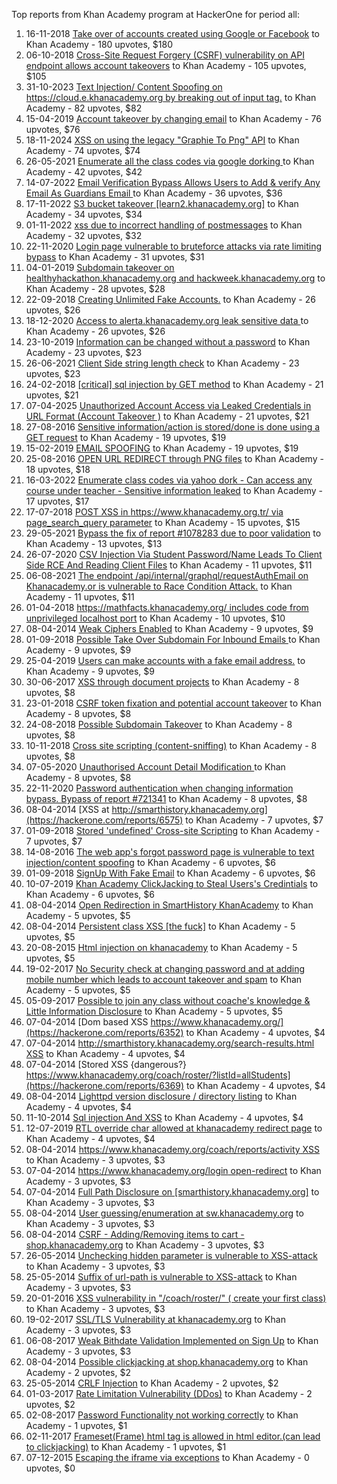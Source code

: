 Top reports from Khan Academy program at HackerOne for period all:

1. 16-11-2018 [Take over of accounts created using Google or Facebook](https://hackerone.com/reports/442901) to Khan Academy - 180 upvotes, $180
2. 06-10-2018 [Cross-Site Request Forgery (CSRF) vulnerability on API endpoint allows account takeovers](https://hackerone.com/reports/419891) to Khan Academy - 105 upvotes, $105
3. 31-10-2023 [Text Injection/ Content Spoofing on  https://cloud.e.khanacademy.org  by breaking out of input tag.](https://hackerone.com/reports/2234420) to Khan Academy - 82 upvotes, $82
4. 15-04-2019 [Account takeover by changing email](https://hackerone.com/reports/538800) to Khan Academy - 76 upvotes, $76
5. 18-11-2024 [XSS on using the legacy "Graphie To Png" API](https://hackerone.com/reports/2846011) to Khan Academy - 74 upvotes, $74
6. 26-05-2021 [Enumerate all the class codes via google dorking ](https://hackerone.com/reports/1210043) to Khan Academy - 42 upvotes, $42
7. 14-07-2022 [Email Verification Bypass Allows Users to Add & verify Any Email  As Guardians Email ](https://hackerone.com/reports/1636552) to Khan Academy - 36 upvotes, $36
8. 17-11-2022 [S3 bucket takeover [learn2.khanacademy.org]](https://hackerone.com/reports/1777077) to Khan Academy - 34 upvotes, $34
9. 01-11-2022 [xss due to incorrect handling of postmessages](https://hackerone.com/reports/1758132) to Khan Academy - 32 upvotes, $32
10. 22-11-2020 [Login page vulnerable to bruteforce attacks via rate limiting bypass](https://hackerone.com/reports/1040471) to Khan Academy - 31 upvotes, $31
11. 04-01-2019 [Subdomain takeover on healthyhackathon.khanacademy.org and hackweek.khanacademy.org](https://hackerone.com/reports/474798) to Khan Academy - 28 upvotes, $28
12. 22-09-2018 [Creating Unlimited Fake Accounts.](https://hackerone.com/reports/412677) to Khan Academy - 26 upvotes, $26
13. 18-12-2020 [Access to alerta.khanacademy.org leak sensitive data ](https://hackerone.com/reports/1061664) to Khan Academy - 26 upvotes, $26
14. 23-10-2019 [Information can be changed without a password](https://hackerone.com/reports/721341) to Khan Academy - 23 upvotes, $23
15. 26-06-2021 [Client Side string length check](https://hackerone.com/reports/1244798) to Khan Academy - 23 upvotes, $23
16. 24-02-2018 [[critical] sql injection by GET method](https://hackerone.com/reports/319279) to Khan Academy - 21 upvotes, $21
17. 07-04-2025 [Unauthorized Account Access via Leaked Credentials in URL Format (Account Takeover )](https://hackerone.com/reports/3080597) to Khan Academy - 21 upvotes, $21
18. 27-08-2016 [Sensitive information/action is stored/done is done using a GET request](https://hackerone.com/reports/163820) to Khan Academy - 19 upvotes, $19
19. 15-02-2019 [EMAIL SPOOFING](https://hackerone.com/reports/496360) to Khan Academy - 19 upvotes, $19
20. 25-08-2016 [OPEN URL REDIRECT through PNG files](https://hackerone.com/reports/163272) to Khan Academy - 18 upvotes, $18
21. 16-03-2022 [Enumerate class codes via yahoo dork - Can access any course under teacher - Sensitive information leaked](https://hackerone.com/reports/1514356) to Khan Academy - 17 upvotes, $17
22. 17-07-2018 [POST XSS  in https://www.khanacademy.org.tr/ via page_search_query parameter](https://hackerone.com/reports/382321) to Khan Academy - 15 upvotes, $15
23. 29-05-2021 [Bypass the fix of report #1078283 due to poor validation](https://hackerone.com/reports/1212337) to Khan Academy - 13 upvotes, $13
24. 26-07-2020 [CSV Injection Via Student Password/Name Leads To Client Side RCE And Reading Client Files](https://hackerone.com/reports/943255) to Khan Academy - 11 upvotes, $11
25. 06-08-2021 [The endpoint /api/internal/graphql/requestAuthEmail on Khanacademy.or is vulnerable to Race Condition Attack.](https://hackerone.com/reports/1293377) to Khan Academy - 11 upvotes, $11
26. 01-04-2018 [https://mathfacts.khanacademy.org/ includes code from unprivileged localhost port](https://hackerone.com/reports/331752) to Khan Academy - 10 upvotes, $10
27. 08-04-2014 [Weak Ciphers Enabled](https://hackerone.com/reports/6488) to Khan Academy - 9 upvotes, $9
28. 01-09-2018 [Possible Take Over Subdomain For Inbound Emails ](https://hackerone.com/reports/403822) to Khan Academy - 9 upvotes, $9
29. 25-04-2019 [Users can make accounts with a fake email address.](https://hackerone.com/reports/548587) to Khan Academy - 9 upvotes, $9
30. 30-06-2017 [XSS through document projects](https://hackerone.com/reports/244902) to Khan Academy - 8 upvotes, $8
31. 23-01-2018 [CSRF token fixation and potential account takeover](https://hackerone.com/reports/308394) to Khan Academy - 8 upvotes, $8
32. 24-08-2018 [Possible Subdomain Takeover](https://hackerone.com/reports/399165) to Khan Academy - 8 upvotes, $8
33. 10-11-2018 [Cross site scripting (content-sniffing)](https://hackerone.com/reports/438953) to Khan Academy - 8 upvotes, $8
34. 07-05-2020 [Unauthorised Account Detail Modification ](https://hackerone.com/reports/868146) to Khan Academy - 8 upvotes, $8
35. 22-11-2020 [Password authentication when changing information bypass. Bypass of report #721341](https://hackerone.com/reports/1040373) to Khan Academy - 8 upvotes, $8
36. 08-04-2014 [XSS at  http://smarthistory.khanacademy.org](https://hackerone.com/reports/6575) to Khan Academy - 7 upvotes, $7
37. 01-09-2018 [Stored 'undefined' Cross-site Scripting](https://hackerone.com/reports/403793) to Khan Academy - 7 upvotes, $7
38. 14-08-2016 [The web app's forgot password page is vulnerable to text injection/content spoofing](https://hackerone.com/reports/159213) to Khan Academy - 6 upvotes, $6
39. 01-09-2018 [SignUp With Fake Email](https://hackerone.com/reports/403803) to Khan Academy - 6 upvotes, $6
40. 10-07-2019 [Khan Academy ClickJacking to Steal Users's Credintials](https://hackerone.com/reports/639682) to Khan Academy - 6 upvotes, $6
41. 08-04-2014 [Open Redirection in SmartHistory KhanAcademy](https://hackerone.com/reports/6564) to Khan Academy - 5 upvotes, $5
42. 08-04-2014 [Persistent class XSS [the fuck]](https://hackerone.com/reports/6412) to Khan Academy - 5 upvotes, $5
43. 20-08-2015 [Html injection on khanacademy](https://hackerone.com/reports/83604) to Khan Academy - 5 upvotes, $5
44. 19-02-2017 [No Security check at changing password and at adding mobile number which leads to account takeover and spam](https://hackerone.com/reports/207552) to Khan Academy - 5 upvotes, $5
45. 05-09-2017 [Possible to join any class without coache's knowledge & Little Information Disclosure](https://hackerone.com/reports/266090) to Khan Academy - 5 upvotes, $5
46. 07-04-2014 [Dom based XSS https://www.khanacademy.org/](https://hackerone.com/reports/6352) to Khan Academy - 4 upvotes, $4
47. 07-04-2014 [http://smarthistory.khanacademy.org/search-results.html XSS](https://hackerone.com/reports/6344) to Khan Academy - 4 upvotes, $4
48. 07-04-2014 [Stored XSS {dangerous?} https://www.khanacademy.org/coach/roster/?listId=allStudents](https://hackerone.com/reports/6369) to Khan Academy - 4 upvotes, $4
49. 08-04-2014 [Lighttpd version disclosure / directory listing](https://hackerone.com/reports/6371) to Khan Academy - 4 upvotes, $4
50. 11-10-2014 [Sql injection And XSS](https://hackerone.com/reports/31023) to Khan Academy - 4 upvotes, $4
51. 12-07-2019 [RTL override char allowed at khanacademy redirect page](https://hackerone.com/reports/641640) to Khan Academy - 4 upvotes, $4
52. 08-04-2014 [https://www.khanacademy.org/coach/reports/activity XSS](https://hackerone.com/reports/6409) to Khan Academy - 3 upvotes, $3
53. 07-04-2014 [https://www.khanacademy.org/login open-redirect](https://hackerone.com/reports/6357) to Khan Academy - 3 upvotes, $3
54. 07-04-2014 [Full Path Disclosure on [smarthistory.khanacademy.org]](https://hackerone.com/reports/6362) to Khan Academy - 3 upvotes, $3
55. 08-04-2014 [User guessing/enumeration at sw.khanacademy.org](https://hackerone.com/reports/6376) to Khan Academy - 3 upvotes, $3
56. 08-04-2014 [CSRF - Adding/Removing items to cart - shop.khanacademy.org](https://hackerone.com/reports/6378) to Khan Academy - 3 upvotes, $3
57. 26-05-2014 [Unchecking hidden parameter is vulnerable to XSS-attack](https://hackerone.com/reports/13506) to Khan Academy - 3 upvotes, $3
58. 25-05-2014 [Suffix of url-path is vulnerable to XSS-attack](https://hackerone.com/reports/13285) to Khan Academy - 3 upvotes, $3
59. 20-01-2016 [XSS vulnerability in "/coach/roster/" ( create your first class) ](https://hackerone.com/reports/111763) to Khan Academy - 3 upvotes, $3
60. 19-02-2017 [ SSL/TLS Vulnerability at khanacademy.org](https://hackerone.com/reports/207457) to Khan Academy - 3 upvotes, $3
61. 06-08-2017 [Weak Bithdate Validation Implemented on Sign Up](https://hackerone.com/reports/257194) to Khan Academy - 3 upvotes, $3
62. 08-04-2014 [Possible clickjacking at shop.khanacademy.org](https://hackerone.com/reports/6370) to Khan Academy - 2 upvotes, $2
63. 25-05-2014 [CRLF Injection](https://hackerone.com/reports/13314) to Khan Academy - 2 upvotes, $2
64. 01-03-2017 [Rate Limitation Vulnerability (DDos)](https://hackerone.com/reports/209860) to Khan Academy - 2 upvotes, $2
65. 02-08-2017 [Password Functionality not working correctly](https://hackerone.com/reports/255708) to Khan Academy - 1 upvotes, $1
66. 02-11-2017 [Frameset(Frame) html tag is allowed in html editor.(can lead to clickjacking)](https://hackerone.com/reports/285609) to Khan Academy - 1 upvotes, $1
67. 07-12-2015 [Escaping the iframe via exceptions](https://hackerone.com/reports/103989) to Khan Academy - 0 upvotes, $0
